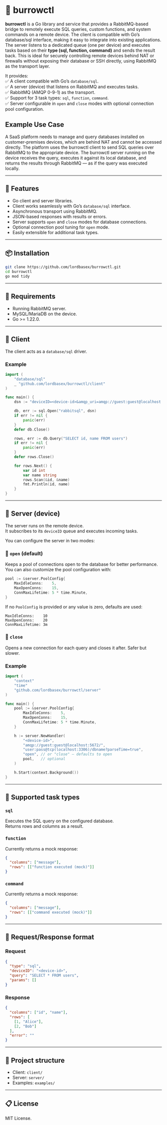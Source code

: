 
# 🐇 burrowctl

**burrowctl** is a Go library and service that provides a RabbitMQ-based bridge to remotely execute SQL queries, custom functions, and system commands on a remote device.
The client is compatible with Go’s database/sql interface, making it easy to integrate into existing applications.
The server listens to a dedicated queue (one per device) and executes tasks based on their **type (sql, function, command)** and sends the result back.
This is ideal for securely controlling remote devices behind NAT or firewalls without exposing their database or SSH directly, using RabbitMQ as the transport layer.

It provides:  
✅ A client compatible with Go’s `database/sql`.  
✅ A server (device) that listens on RabbitMQ and executes tasks.  
✅ RabbitMQ (AMQP 0-9-1) as the transport.  
✅ Support for 3 task types: `sql`, `function`, `command`.  
✅ Server configurable in `open` and `close` modes with optional connection pool configuration.

## Example Use Case

A SaaS platform needs to manage and query databases installed on customer-premises devices, which are behind NAT and cannot be accessed directly.
The platform uses the burrowctl client to send SQL queries over RabbitMQ to the appropriate device.
The burrowctl server running on the device receives the query, executes it against its local database, and returns the results through RabbitMQ — as if the query was executed locally.

---

## 🚀 Features

- Go client and server libraries.
- Client works seamlessly with Go’s `database/sql` interface.
- Asynchronous transport using RabbitMQ.
- JSON-based responses with results or errors.
- Server supports `open` and `close` modes for database connections.
- Optional connection pool tuning for `open` mode.
- Easily extensible for additional task types.

---

## 📦 Installation

```bash
git clone https://github.com/lordbasex/burrowctl.git
cd burrowctl
go mod tidy
```

---

## 🧪 Requirements

- Running RabbitMQ server.
- MySQL/MariaDB on the device.
- Go >= 1.22.0.

---

## 📄 Client

The client acts as a `database/sql` driver.

### Example

```go
import (
	"database/sql"
	_ "github.com/lordbasex/burrowctl/client"
)

func main() {
	dsn := "deviceID=<device-id>&amqp_uri=amqp://guest:guest@localhost:5672/&timeout=5s"

	db, err := sql.Open("rabbitsql", dsn)
	if err != nil {
		panic(err)
	}
	defer db.Close()

	rows, err := db.Query("SELECT id, name FROM users")
	if err != nil {
		panic(err)
	}
	defer rows.Close()

	for rows.Next() {
		var id int
		var name string
		rows.Scan(&id, &name)
		fmt.Println(id, name)
	}
}
```

---

## 📄 Server (device)

The server runs on the remote device.  
It subscribes to its `deviceID` queue and executes incoming tasks.

You can configure the server in two modes:

### 🔗 `open` (default)
Keeps a pool of connections open to the database for better performance.  
You can also customize the pool configuration with:

```go
pool := &server.PoolConfig{
	MaxIdleConns:    5,
	MaxOpenConns:    15,
	ConnMaxLifetime: 5 * time.Minute,
}
```

If no `PoolConfig` is provided or any value is zero, defaults are used:
```
MaxIdleConns:    10
MaxOpenConns:    20
ConnMaxLifetime: 3m
```

### 🔗 `close`
Opens a new connection for each query and closes it after. Safer but slower.

### Example

```go
import (
	"context"
	"time"
	"github.com/lordbasex/burrowctl/server"
)

func main() {
	pool := &server.PoolConfig{
		MaxIdleConns:    5,
		MaxOpenConns:    15,
		ConnMaxLifetime: 5 * time.Minute,
	}

	h := server.NewHandler(
		"<device-id>",
		"amqp://guest:guest@localhost:5672/",
		"user:pass@tcp(localhost:3306)/dbname?parseTime=true",
		"open", // or "close" — defaults to open
		pool,   // optional
	)

	h.Start(context.Background())
}
```

---

## 📖 Supported task types

### `sql`
Executes the SQL query on the configured database.  
Returns rows and columns as a result.

### `function`
Currently returns a mock response:
```json
{
  "columns": ["message"],
  "rows": [["function executed (mock)"]]
}
```

### `command`
Currently returns a mock response:
```json
{
  "columns": ["message"],
  "rows": [["command executed (mock)"]]
}
```

---

## 📄 Request/Response format

### Request
```json
{
  "type": "sql",
  "deviceID": "<device-id>",
  "query": "SELECT * FROM users",
  "params": []
}
```

### Response
```json
{
  "columns": ["id", "name"],
  "rows": [
    [1, "Alice"],
    [2, "Bob"]
  ],
  "error": ""
}
```

---

## 🐇 Project structure

- Client: `client/`
- Server: `server/`
- Examples: `examples/`

---

## 📋 License

MIT License.
